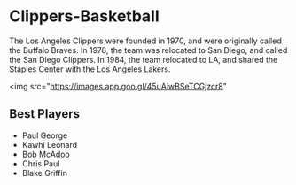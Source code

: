 # Clippers-Basketball
The Los Angeles Clippers were founded in 1970, and were originally called the Buffalo Braves. 
In 1978, the team was relocated to San Diego, and called the San Diego Clippers.
In 1984, the team relocated to LA, and shared the Staples Center with the Los Angeles Lakers. 

<img src="https://images.app.goo.gl/45uAiwBSeTCGjzcr8"

     
 ## Best Players 
- Paul George
- Kawhi Leonard
- Bob McAdoo
- Chris Paul
- Blake Griffin
